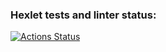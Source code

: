 ### Hexlet tests and linter status:
[![Actions Status](https://github.com/arzartden/frontend-project-lvl3/workflows/hexlet-check/badge.svg)](https://github.com/arzartden/frontend-project-lvl3/actions)